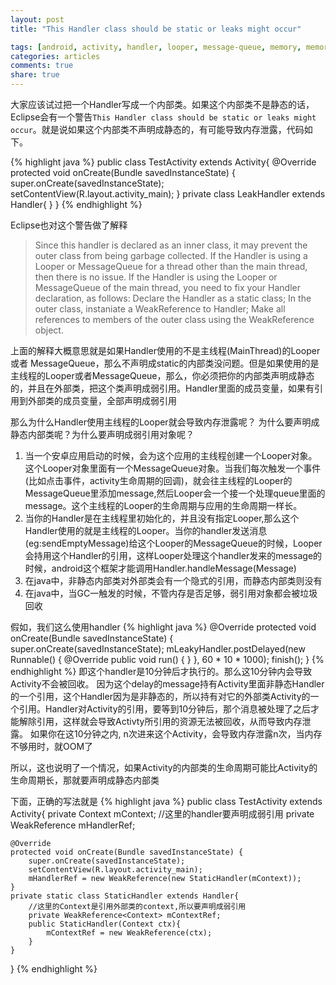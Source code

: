 ```yaml
---
layout: post
title: "This Handler class should be static or leaks might occur"

tags: [android, activity, handler, looper, message-queue, memory, memory-leaks, weakreference]
categories: articles
comments: true
share: true
---
```

大家应该试过把一个Handler写成一个内部类。如果这个内部类不是静态的话，Eclipse会有一个警告`This Handler class should be static or leaks might occur`。就是说如果这个内部类不声明成静态的，有可能导致内存泄露，代码如下。

{% highlight java %}
public class TestActivity extends Activity{
	@Override
	protected void onCreate(Bundle savedInstanceState) {
		super.onCreate(savedInstanceState);
		setContentView(R.layout.activity_main);
	}
	private class LeakHandler extends Handler{
	}
}
{% endhighlight %}


Eclipse也对这个警告做了解释

>Since this handler is declared as an inner class, it may prevent the outer class from being garbage collected. If the Handler is using a Looper or MessageQueue for a thread other than the main thread, then there is no issue. If the Handler is using the Looper or MessageQueue of the main thread, you need to fix your Handler declaration, as follows: Declare the Handler as a static class; In the outer class, instaniate a WeakReference to Handler; Make all references to members of the outer class using the WeakReference object.

上面的解释大概意思就是如果Handler使用的不是主线程(MainThread)的Looper 或者 MessageQueue，那么不声明成static的内部类没问题。但是如果使用的是主线程的Looper或者MessageQueue，那么，你必须把你的内部类声明成静态的，并且在外部类，把这个类声明成弱引用。Handler里面的成员变量，如果有引用到外部类的成员变量，全部声明成弱引用

那么为什么Handler使用主线程的Looper就会导致内存泄露呢？
为什么要声明成静态内部类呢？为什么要声明成弱引用对象呢？

1. 当一个安卓应用启动的时候，会为这个应用的主线程创建一个Looper对象。这个Looper对象里面有一个MessageQueue对象。当我们每次触发一个事件(比如点击事件，activity生命周期的回调)，就会往主线程的Looper的MessageQueue里添加message,然后Looper会一个接一个处理queue里面的message。这个主线程的Looper的生命周期与应用的生命周期一样长。
2. 当你的Handler是在主线程里初始化的，并且没有指定Looper,那么这个Handler使用的就是主线程的Looper。当你的handler发送消息(eg:sendEmptyMessage)给这个Looper的MessageQueue的时候，Looper会持用这个Handler的引用，这样Looper处理这个handler发来的message的时候，android这个框架才能调用Handler.handleMessage(Message)
3. 在java中，非静态内部类对外部类会有一个隐式的引用，而静态内部类则没有
4. 在java中，当GC一触发的时候，不管内存是否足够，弱引用对象都会被垃圾回收

假如，我们这么使用handler
{% highlight java %}
@Override
protected void onCreate(Bundle savedInstanceState) {
	super.onCreate(savedInstanceState);
	mLeakyHandler.postDelayed(new Runnable() {
		@Override
		public void run() { }
	}, 60 * 10 * 1000);
	finish();
}
{% endhighlight %}
即这个handler是10分钟后才执行的。那么这10分钟内会导致Activity不会被回收。
因为这个delay的message持有Activity里面非静态Handler的一个引用，这个Handler因为是非静态的，所以持有对它的外部类Activity的一个引用。Handler对Activity的引用，要等到10分钟后，那个消息被处理了之后才能解除引用，这样就会导致Activty所引用的资源无法被回收，从而导致内存泄露。
如果你在这10分钟之内, n次进来这个Activity，会导致内存泄露n次，当内存不够用时，就OOM了

所以，这也说明了一个情况，如果Activity的内部类的生命周期可能比Activity的生命周期长，那就要声明成静态内部类



下面，正确的写法就是
{% highlight java %}
public class TestActivity extends Activity{
	private Context mContext;
	//这里的handler要声明成弱引用
	private WeakReference<StaticHandler> mHandlerRef;

	@Override
	protected void onCreate(Bundle savedInstanceState) {
		super.onCreate(savedInstanceState);
		setContentView(R.layout.activity_main);
		mHandlerRef = new WeakReference(new StaticHandler(mContext));
	}
	private static class StaticHandler extends Handler{
		//这里的Context是引用外部类的context,所以要声明成弱引用
		private WeakReference<Context> mContextRef; 
		public StaticHandler(Context ctx){
			mContextRef = new WeakReference(ctx);
		}
	}
}
{% endhighlight %}